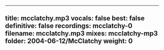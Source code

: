 
---
title: mcclatchy.mp3
vocals: false
best: false
definitive: false
recordings: mcclatchy-0
filename: mcclatchy.mp3
mixes: mcclatchy-mp3
folder: 2004-06-12/McClatchy
weight: 0
---
